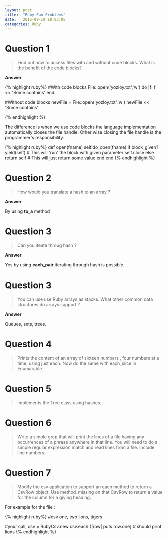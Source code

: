 ```yaml
---
layout: post
title:  "Ruby Fun Problems"
date:   2015-09-19 18:03:05
categories: Ruby
---
```


# Question 1 #

> Find out how to access files with and without code blocks. What is the benefit of the code blocks?

__Answer__

{% highlight  ruby%}
#With code blocks
File::open('yozloy.txt','w') do |f|
  f << 'Some contains'
end

#Without code blocks
newFile = File::open('yozloy.txt','w')
newFile << 'Some contains'

{% endhighlight %}

The difference is when we use code blocks the language implementation automatically closes the file handle. 
Other wise closing the file handle is the programmer's responsibility.

{% highlight  ruby%}
def open(fname)
  self.do_open(fname)
  if block_given?
    yield(self) # This will 'run' the block with given parameter
    self.close
  else
    return self # This will just return some value
  end
end
{% endhighlight %}

# Question 2 #
> How would you translate a hash to an array ?

__Answer__

By using __to_a__ method

# Question 3 #
> Can you iteate throug hash ?

__Answer__

Yes by using __each_pair__ iterating through hash is possible.

# Question 3 #
> You can use use Ruby arrays as stacks. What other common data structures do arrays support ?

__Answer__

Queues, sets, trees.

# Question 4 #
> Prints the content of an array of sixteen numbers , four numbers at a time, using just each. Now do the same with each_slice in Enumarable.

# Question 5 #
> Implements the Tree class using hashes.

# Question 6 #
> Write a simple grep that will print the lines of a file having any occurrences of a phrase anywhere in that line. You will need to do a simple regular expression
match and read lines from a file. Include line numbers.

# Question 7 #
> Modify the csv application to support an each method to return a CsvRow object. Use method_missing on that CsvRow to return a value for the column for a giving heading.

For example for the file :

{% highlight  ruby%}
#csv
one, two
lions, tigers

#your call,
csv = RubyCsv.new
csv.each {|row| puts row.one} # should print lions
{% endhighlight %}



